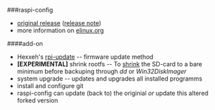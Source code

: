 ###raspi-config
- [original release](https://github.com/asb/raspi-config) ([release note](http://www.raspberrypilabs.com/raspi-config-the-new-cli-tool-raspbian/))
- more information on [elinux.org](http://elinux.org/RPi_raspi-config)

####add-on
- Hexxeh's [rpi-update](https://github.com/Hexxeh/rpi-update) -- firmware update method
- **[EXPERIMENTAL]** shrink rootfs -- To [shrink](http://www.howtoforge.com/linux_resizing_ext3_partitions) the SD-card to a bare minimum before backuping through *dd* or *Win32DiskImager*
- system upgrade -- updates and upgrades all installed programms
- install and configure git
- raspi-config can update (back to) the originial *or* update this altered forked version
